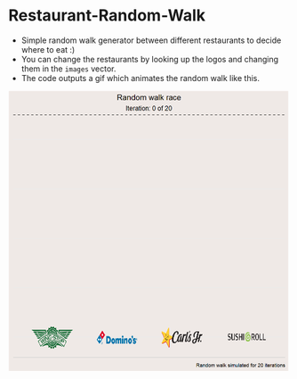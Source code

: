 # Restaurant-Random-Walk

* Simple random walk generator between different restaurants to decide where to eat :)
* You can change the restaurants by looking up the logos and changing them in the `images` vector.
* The code outputs a gif which animates the random walk like this.

![racegif](https://github.com/pablolopez2733/Restaurant-Random-Walk/blob/main/race_res.gif)

